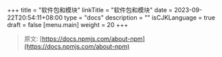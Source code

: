 +++
title = "软件包和模块"
linkTitle = "软件包和模块"
date = 2023-09-22T20:54:11+08:00
type = "docs"
description = ""
isCJKLanguage = true
draft = false
[menu.main]
    weight = 20
+++

> 原文: [https://docs.npmjs.com/about-npm](https://docs.npmjs.com/about-npm)
